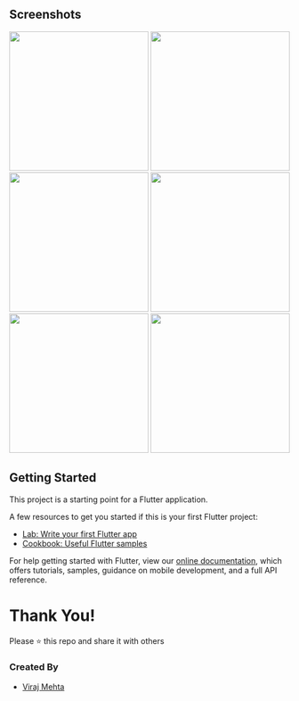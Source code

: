 ## Screenshots
<p>
<img src="https://user-images.githubusercontent.com/76491642/130056216-16b0c19f-cd65-4bef-8b39-4e11a3ac6f3d.png" width="250">
<img src="https://user-images.githubusercontent.com/76491642/130056231-d0d16eaa-01d4-45c9-94e8-d0b2c3c7c705.png" width="250">
<img src="https://user-images.githubusercontent.com/76491642/130056264-fc6b48e7-97dc-40a0-bbc6-2af7455517bc.png" width="250">
<img src="https://user-images.githubusercontent.com/76491642/130056243-2e69eecf-f5a3-4999-91c5-e589b6e14136.png" width="250">
<img src="https://user-images.githubusercontent.com/76491642/130056273-1f9502a5-b46a-45b0-88ea-b1a59fb0fdee.png" width="250">
<img src="https://user-images.githubusercontent.com/76491642/130056280-4cb72b47-23c7-4c57-a196-50d36f1390d5.png" width="250">
<p>

## Getting Started

This project is a starting point for a Flutter application.

A few resources to get you started if this is your first Flutter project:

- [Lab: Write your first Flutter app](https://flutter.dev/docs/get-started/codelab)
- [Cookbook: Useful Flutter samples](https://flutter.dev/docs/cookbook)

For help getting started with Flutter, view our
[online documentation](https://flutter.dev/docs), which offers tutorials,
samples, guidance on mobile development, and a full API reference.
  
# Thank You!
Please :star: this repo and share it with others

### Created By
* [Viraj Mehta](https://github.com/virajmehta7)
